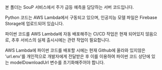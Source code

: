 본 폴더는 SouP 서비스에서 주가 급등 예측을 담당하는 서버 코드입니다.

Python 코드는 AWS Lambda에서 구동되고 있으며, 인공지능 모델 파일은 Firebase Storage에 업로드되어 있습니다.

파이썬 코드를 AWS Lambda에 자동 배포해주는 CI/CD 작업은 현재 되어있지 않음으로, 추후 서비스의 실제 출시시에는 관련 작업이 필요합니다.

AWS Lambda에 파이썬 코드를 배포할 시에는 현재 Github에 올라와 있지않은 'url.env'를 개인적으로 개발자에게 전달받은 후 이를 이용하여 파이썬 코드 상단에 있는 modelDownloadUrl 변수를 초기화해주어야 합니다.